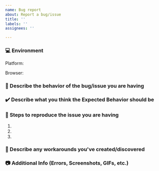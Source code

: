 ```yaml
---
name: Bug report
about: Report a bug/issue
title: ''
labels: ''
assignees: ''

---
```



<!-- Before submitting a new issue, please make sure that the same issue has not been created already -->
<!-- NOTE: Stuff inside <! -- STUFF -- > will NOT show up in your post and is for direction/guidance to help you properly fill out this form -->
<!-- Click the "Preview" button/tab above to see what the post will look like to everyone else. -->

### 💻 Environment
<!-- Details about your device and browser -->

<!-- simply copy an option below and paste BEFORE "<!-" (ex. Platform: Windows <! -- macOS/Windows...) -->
Platform: <!-- macOS/Windows/iPad/iPhone/Android/Linux -->

<!-- simply copy an option below and paste BEFORE "<!-" (ex. Browser: Chrome <! -- Chrome/Firefox/...) -->
Browser: <!-- Chrome/Firefox/Safari/Edge/IE/Opera/Brave/Vivaldi -->


### 🐞 Describe the behavior of the bug/issue you are having
<!-- A clear and concise description of the issue(s) you are having -->


### ✔️ Describe what you think the Expected Behavior should be
<!-- A clear and concise description of what you expect should happen -->


### 📜 Steps to reproduce the issue you are having
<!-- Clear steps to reproduce the issue -->

1. 
2. 
3. 

### 🔨 Describe any workarounds you've created/discovered
<!-- A clear and concise description of any alternative solutions or workarounds you've tried, developed or discovered -->


### 📷 Additional Info (Errors, Screenshots, GIFs, etc.)
<!-- Add any other info like error messages, logs, screenshots/GIFs etc. -->

